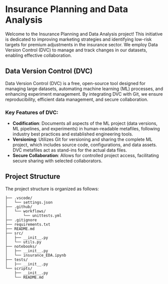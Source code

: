 # Insurance Planning and Data Analysis

Welcome to the Insurance Planning and Data Analysis project! This initiative is dedicated to improving marketing strategies and identifying low-risk targets for premium adjustments in the insurance sector. We employ Data Version Control (DVC) to manage and track changes in our datasets, enabling effective collaboration.

## Data Version Control (DVC)

Data Version Control (DVC) is a free, open-source tool designed for managing large datasets, automating machine learning (ML) processes, and enhancing experiment management. By integrating DVC with Git, we ensure reproducibility, efficient data management, and secure collaboration.

### Key Features of DVC:
- **Codification**: Documents all aspects of the ML project (data versions, ML pipelines, and experiments) in human-readable metafiles, following industry best practices and established engineering tools.
- **Versioning**: Utilizes Git for versioning and sharing the complete ML project, which includes source code, configurations, and data assets. DVC metafiles act as stand-ins for the actual data files.
- **Secure Collaboration**: Allows for controlled project access, facilitating secure sharing with selected collaborators.

## Project Structure

The project structure is organized as follows:

```
├── .vscode/
│   └── settings.json
├── .github/
│   └── workflows/
│       └── unittests.yml
├── .gitignore
├── requirements.txt
├── README.md
├── src/
│   ├── __init__.py
│   └── utils.py
├── notebooks/
│   ├── __init__.py
│   └── insurance_EDA.ipynb
├── tests/
│   ├── __init__.py
└── scripts/
    ├── __init__.py
    └── README.md
